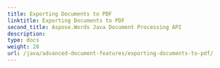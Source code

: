 ```yaml
---
title: Exporting Documents to PDF
linktitle: Exporting Documents to PDF
second_title: Aspose.Words Java Document Processing API
description: 
type: docs
weight: 28
url: /java/advanced-document-features/exporting-documents-to-pdf/
---
```

